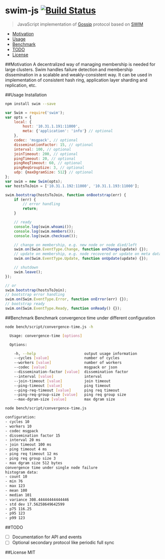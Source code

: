 # swim-js [![Build Status](https://travis-ci.org/mrhooray/swim-js.svg?branch=master)](https://travis-ci.org/mrhooray/swim-js)
> JavaScript implementation of [Gossip](http://en.wikipedia.org/wiki/Gossip_protocol) protocol based on [SWIM](http://www.cs.cornell.edu/~asdas/research/dsn02-SWIM.pdf)

* [Motivation](#motivation)
* [Usage](#usage)
* [Benchmark](#benchmark)
* [TODO](#todo)
* [License](#license)

##Motivation
A decentralized way of managing membership is needed for large clusters.
Swim handles failure detection and membership dissemination in a scalable and weakly-consistent way.
It can be used in implementation of consistent hash ring, application layer sharding and replication, etc.

##Usage
Installation
```sh
npm install swim --save
```
```js
var Swim = require('swim');
var opts = {
    local: {
        host: '10.31.1.191:11000',
        meta: {'application': 'info'} // optional
    },
    codec: 'msgpack', // optional
    disseminationFactor: 15, // optional
    interval: 100, // optional
    joinTimeout: 200, // optional
    pingTimeout: 20, // optional
    pingReqTimeout: 60, // optional
    pingReqGroupSize: 3, // optional
    udp: {maxDgramSize: 512} // optional
};
var swim = new Swim(opts);
var hostsToJoin = ['10.31.1.192:11000', '10.31.1.193:11000'];

swim.bootstrap(hostsToJoin, function onBootstrap(err) {
    if (err) {
        // error handling
        return;
    }

    // ready
    console.log(swim.whoami());
    console.log(swim.members());
    console.log(swim.checksum());

    // change on membership, e.g. new node or node died/left
    swim.on(Swim.EventType.Change, function onChange(update) {});
    // update on membership, e.g. node recovered or update on meta data
    swim.on(Swim.EventType.Update, function onUpdate(update) {});

    // shutdown
    swim.leave();
});

// or
swim.bootstrap(hostsToJoin);
// bootstrap error handling
swim.on(Swim.EventType.Error, function onError(err) {});
// bootstrap ready
swim.on(Swim.EventType.Ready, function onReady() {});
```

##Benchmark
Benchmark convergence time under different configuration
```sh
node bench/script/convergence-time.js -h

  Usage: convergence-time [options]

  Options:

    -h, --help                      output usage information
    --cycles [value]                number of cycles
    --workers [value]               number of workers
    --codec [value]                 msgpack or json
    --dissemination-factor [value]  dissemination factor
    --interval [value]              interval
    --join-timeout [value]          join timeout
    --ping-timeout [value]          ping timeout
    --ping-req-timeout [value]      ping req timeout
    --ping-req-group-size [value]   ping req group size
    --max-dgram-size [value]        max dgram size
```
```sh
node bench/script/convergence-time.js

configuration:
- cycles 10
- workers 10
- codec msgpack
- dissemination factor 15
- interval 20 ms
- join timeout 100 ms
- ping timeout 4 ms
- ping req timeout 12 ms
- ping req group size 3
- max dgram size 512 bytes
convergence time under single node failure
histogram data:
- count 10
- min 76
- max 123
- mean 100
- median 101
- variance 308.44444444444446
- std dev 17.56258649642599
- p75 116.25
- p95 123
- p99 123
```

##TODO
- [ ] Documentation for API and events
- [ ] Optional secondary protocol like periodic full sync

##License
MIT
